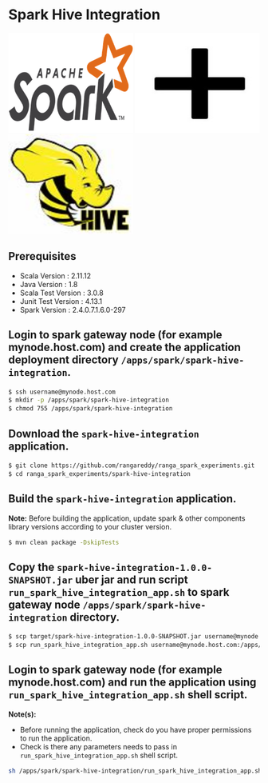 # Spark Hive Integration

<div>
        <img src="https://github.com/rangareddy/ranga-logos/blob/main/frameworks/spark/spark_logo.png?raw=true" height="200" width="250"/>
        <img src="https://github.com/rangareddy/ranga-logos/blob/main/others/plus_logo.png?raw=true" height="200" width="250"/>
        <img src="https://github.com/rangareddy/ranga-logos/blob/main/dbs/warehouse/hive/hive_logo.jpg?raw=true" height="200" width="250"/>
</div>


## Prerequisites

* Scala Version : 2.11.12
* Java Version : 1.8
* Scala Test Version : 3.0.8
* Junit Test Version : 4.13.1
* Spark Version : 2.4.0.7.1.6.0-297



## Login to spark gateway node (for example mynode.host.com) and create the application deployment directory `/apps/spark/spark-hive-integration`.
```sh
$ ssh username@mynode.host.com
$ mkdir -p /apps/spark/spark-hive-integration
$ chmod 755 /apps/spark/spark-hive-integration
```

## Download the `spark-hive-integration` application.
```sh
$ git clone https://github.com/rangareddy/ranga_spark_experiments.git
$ cd ranga_spark_experiments/spark-hive-integration
```

## Build the `spark-hive-integration` application.
**Note:** Before building the application, update spark & other components library versions according to your cluster version.
```sh
$ mvn clean package -DskipTests
```

## Copy the `spark-hive-integration-1.0.0-SNAPSHOT.jar` uber jar and run script `run_spark_hive_integration_app.sh` to spark gateway node `/apps/spark/spark-hive-integration` directory.
```sh
$ scp target/spark-hive-integration-1.0.0-SNAPSHOT.jar username@mynode.host.com:/apps/spark/spark-hive-integration
$ scp run_spark_hive_integration_app.sh username@mynode.host.com:/apps/spark/spark-hive-integration
```

## Login to spark gateway node (for example mynode.host.com) and run the application using `run_spark_hive_integration_app.sh` shell script.

**Note(s):**
* Before running the application, check do you have proper permissions to run the application.
* Check is there any parameters needs to pass in `run_spark_hive_integration_app.sh` shell script.

```sh
sh /apps/spark/spark-hive-integration/run_spark_hive_integration_app.sh
```